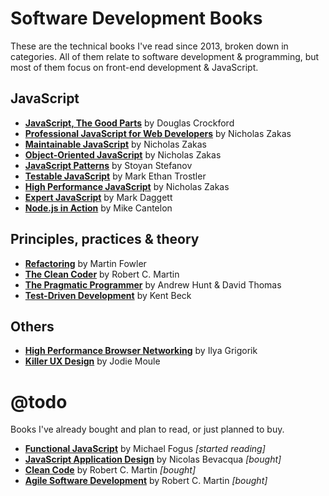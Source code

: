 # Software Development Books
These are the technical books I've read since 2013, broken down in categories. All of them relate to software development & programming, but most of them focus on front-end development & JavaScript.

## JavaScript
* __[JavaScript, The Good Parts][JSTDP]__ by Douglas Crockford
* __[Professional JavaScript for Web Developers][PJSFWD]__ by Nicholas Zakas
* __[Maintainable JavaScript][MJS]__ by Nicholas Zakas
* __[Object-Oriented JavaScript][OOJS]__ by Nicholas Zakas
* __[JavaScript Patterns][JSP]__ by Stoyan Stefanov
* __[Testable JavaScript][TJS]__ by Mark Ethan Trostler
* __[High Performance JavaScript][HPJS]__ by Nicholas Zakas
* __[Expert JavaScript][EJS]__ by Mark Daggett
* __[Node.js in Action][NJSIA]__ by Mike Cantelon

## Principles, practices & theory
* __[Refactoring][R]__ by Martin Fowler
* __[The Clean Coder][TCC]__ by Robert C. Martin
* __[The Pragmatic Programmer][TPP]__ by Andrew Hunt & David Thomas
* __[Test-Driven Development][TDD]__ by Kent Beck

## Others
* __[High Performance Browser Networking][HPBN]__ by Ilya Grigorik
* __[Killer UX Design][KUXD]__ by Jodie Moule

# @todo
Books I've already bought and plan to read, or just planned to buy.
* __[Functional JavaScript][FJS]__ by Michael Fogus _[started reading]_
* __[JavaScript Application Design][JSAD]__ by Nicolas Bevacqua _[bought]_
* __[Clean Code][CC]__ by Robert C. Martin _[bought]_
* __[Agile Software Development][ASD]__ by Robert C. Martin _[bought]_

[JSTDP]: http://www.amazon.com/JavaScript-Good-Parts-Douglas-Crockford/dp/0596517742
[PJSFWD]: http://www.amazon.com/Professional-JavaScript-Developers-Nicholas-Zakas/dp/1118026691
[MJS]: http://www.amazon.com/Maintainable-JavaScript-Nicholas-C-Zakas/dp/1449327680
[OOJS]: http://www.amazon.com/Principles-Object-Oriented-JavaScript-Nicholas-Zakas/dp/1593275404
[JSP]: http://www.amazon.com/JavaScript-Patterns-Stoyan-Stefanov/dp/0596806752
[TJS]: http://www.amazon.com/Testable-JavaScript-Mark-Ethan-Trostler/dp/1449323391
[HPJS]: http://www.amazon.com/Performance-JavaScript-Faster-Application-Interfaces/dp/059680279X
[EJS]: http://www.amazon.com/Expert-JavaScript-Experts-Voice-Development/dp/1430260971
[NJSIA]: http://www.amazon.com/Node-js-Action-Mike-Cantelon/dp/1617290572
[R]: http://www.amazon.com/Refactoring-Improving-Design-Existing-Code/dp/0201485672
[TCC]: http://www.amazon.com/Clean-Coder-Conduct-Professional-Programmers/dp/0137081073
[TPP]: http://www.amazon.com/Pragmatic-Programmer-Journeyman-Master/dp/020161622X
[TDD]: http://www.amazon.com/Test-Driven-Development-Kent-Beck/dp/0321146530
[HPBN]: http://www.amazon.com/High-Performance-Browser-Networking-performance/dp/1449344763
[KUXD]: http://www.amazon.com/Killer-UX-Design-Jodie-Moule/dp/0987153099
[FJS]: http://www.amazon.com/Functional-JavaScript-Introducing-Programming-Underscore-js/dp/1449360726
[JSAD]: http://www.amazon.com/JavaScript-Application-Design-Build-Approach/dp/1617291951
[CC]: http://www.amazon.com/Clean-Code-Handbook-Software-Craftsmanship/dp/0132350882
[ASD]: http://www.amazon.com/Software-Development-Principles-Patterns-Practices/dp/0135974445

